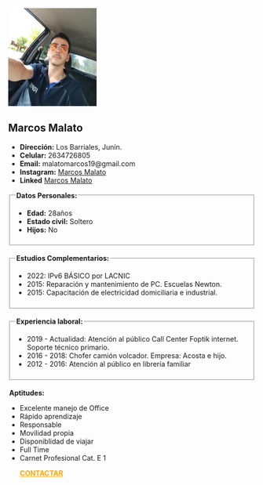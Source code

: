 ﻿﻿<!DOCTYPE html>
<html>
<head>  
    <title>Curriculum</title>
  <link rel="stylesheet" href="estilo.css"
  </head> 
<body>
  <div id="fondo" style="background-image:url('fondo.jpg')">
<head>
    <div id="principal">
      <img src="fotoo.jpg" id="mifoto" class="img1" width="180" height="200">
      <br>
      <h2 class=h2> Marcos Malato </h2>
  <ul>
    <li><b>Dirección:</b> Los Barriales, Junín.</li>
    <li><b>Celular:</b> 2634726805</li>
    <li><b>Email:</b> <ahref="malatomarcos19@gmail.com">malatomarcos19@gmail.com</li>
    <li><b>Instagram:</b> <a href="https://www.instagram.com/marcosmalato/?next=%2F">Marcos Malato</a></li>
    <li><b>Linked</b> <a href="https://www.linkedin.com/in/marcos-malato-/">Marcos Malato</a></li>
</ul> 
    </div>
</head> 
<fieldset class="fs1">
  <legend><b>Datos Personales:</b></legend>
  <ul>
    <li><b>Edad:</b> 28años</li>
    <li><b>Estado civil:</b> Soltero</li>
    <li><b>Hijos:</b> No</li>
</ul>
</fieldset>
<br>
<fieldset class="fs1">
  <legend><b>Estudios Complementarios:</b></legend>
  <ul>
    <li>2022: IPv6 BÁSICO por LACNIC</li>
    <li>2015: Reparación y mantenimiento de PC. Escuelas Newton.</li>
    <li>2015: Capacitación de electricidad domiciliaria e industrial.</li>
</ul>
</fieldset>
<br>
<fieldset class="fs1">
  <legend><b>Experiencia laboral:</b></legend>
  <ul>
    <li>2019 - Actualidad: Atención al público Call Center Foptik internet. Soporte técnico primario.</li>
    <li>2016 - 2018: Chofer camión volcador. Empresa: Acosta e hijo.</li>
    <li>2012 - 2016: Atención al público en librería familiar</li>
</ul>
</fieldset>
<br>
<div class "box" id="healthcare">
  <legend class="a1"><b>Aptitudes:</b></legend>
  <ul>
    <li>Excelente manejo de Office</li>
    <li>Rápido aprendizaje</li>
    <li>Responsable</li>
    <li>Movilidad propia</li>
    <li>Disponiblidad de viajar</li>
    <li>Full Time</li>
    <li>Carnet Profesional Cat. E 1</li>
</ul>
</div>
    </body>
  <footer class="footer">
    <div>
      <ul>
      <a style="color:orange" class="cont" href="https://mail.google.com/mail/u/0/#inbox?compose=GTvVlcSMTFRPdpvdvdlmDdzldKDxTPszJtHzzDhgKVKjcCqKbPwtxFqGFptjbnlfpMvdmMTlFkjPB"><b>CONTACTAR</b></a><img=scr"email.png">
	<br>     
	<br>
	</ul>
        </div>
        </footer>
  </html>